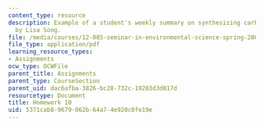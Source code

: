 ```yaml
---
content_type: resource
description: Example of a student's weekly summary on synthesizing carbonates, written
  by Lisa Song.
file: /media/courses/12-085-seminar-in-environmental-science-spring-2008/5371cab89679062b64a74e920c0fe19e_song_w11.pdf
file_type: application/pdf
learning_resource_types:
- Assignments
ocw_type: OCWFile
parent_title: Assignments
parent_type: CourseSection
parent_uid: dac6afba-3826-bc28-732c-19203d3d017d
resourcetype: Document
title: Homework 10
uid: 5371cab8-9679-062b-64a7-4e920c0fe19e
---
```

